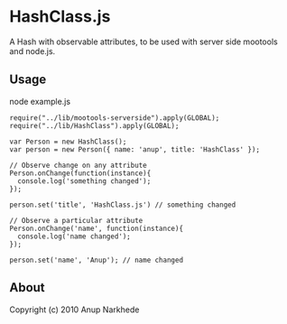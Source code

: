 # HashClass.js

A Hash with observable attributes, to be used with server side mootools and node.js.

## Usage ##

node example.js

    require("../lib/mootools-serverside").apply(GLOBAL);
    require("../lib/HashClass").apply(GLOBAL);

    var Person = new HashClass();
    var person = new Person({ name: 'anup', title: 'HashClass' });

    // Observe change on any attribute
    Person.onChange(function(instance){
      console.log('something changed');
    });

    person.set('title', 'HashClass.js') // something changed

    // Observe a particular attribute
    Person.onChange('name', function(instance){
      console.log('name changed');
    });

    person.set('name', 'Anup'); // name changed


## About ##
Copyright (c) 2010 Anup Narkhede

